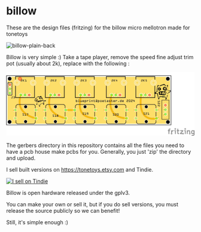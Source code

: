 # billow
These are the design files (fritzing) for the billow micro mellotron made for tonetoys

![billow-plain-back](https://github.com/user-attachments/assets/89c3bfaf-ced3-488a-a642-b6b88f00a83c)


Billow is very simple :) Take a tape player, remove the speed fine adjust trim pot (usually about 2k), replace with the following :

![billow pcb](billow.01_pcb.jpg)

The gerbers directory in this repository contains all the files you need to have a pcb house make pcbs for you. Generally, you just 'zip' the directory and upload.

I sell built versions on https://tonetoys.etsy.com and Tindie.

<a href="https://www.tindie.com/stores/poetaster/?ref=offsite_badges&utm_source=sellers_poetaster&utm_medium=badges&utm_campaign=badge_small"><img src="https://d2ss6ovg47m0r5.cloudfront.net/badges/tindie-smalls.png" alt="I sell on Tindie" width="200" height="55"></a>


Billow is open hardware released under the gplv3. 

You can make your own or sell it, but if you do sell versions, you must release the source publicly so we can benefit!

Still, it's simple enough :)
